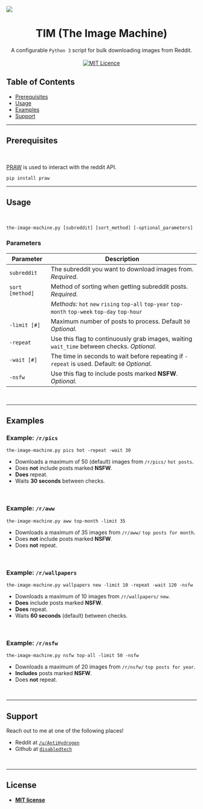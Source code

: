 
<a href="http://g.recordit.co/C4QK9yBmsq.gif"><img src="http://g.recordit.co/C4QK9yBmsq.gif"></a>

<h1 align="center">TIM  (The Image Machine)</h1>

<div align="center">
    A configurable <code>Python 3</code> script for bulk downloading images from Reddit.
</div>

<br/>

<div align="center">
  <a href="http://badges.mit-license.org">
    <img src="http://img.shields.io/:license-mit-blue.svg?style=flat-square)"
      alt="MIT Licence" />
  </a>
</div>

## Table of Contents
- [Prerequisites](#prerequisites)
- [Usage](#usage)
- [Examples](#examples)
- [Support](#support)



---

## Prerequisites

<br/>

<a href="https://praw.readthedocs.io/en/latest/" target="_blank">PRAW</a> is used to interact with the reddit API.
```
pip install praw
```

---
## Usage

<br/>

```
the-image-machine.py [subreddit] [sort_method] [-optional_parameters]
```

### Parameters

| Parameter     | Description |
| ------------- | -------------| 
| `subreddit` | The subreddit you want to download images from. *Required.*| 
| `sort [method]`      | Method of sorting when getting subreddit posts. *Required.*   |  
| |*Methods:* `hot` `new` `rising` `top-all` `top-year` `top-month` `top-week` `top-day` `top-hour`| 
| `-limit [#]`    | Maximum number of posts to process. Default `50` *Optional.*|
| `-repeat`   | Use this flag to continuously grab images, waiting `wait_time` between checks. *Optional.*| 
| `-wait [#]`     | The time in seconds to wait before repeating if `-repeat` is used. Default: `60` *Optional*. |
| `-nsfw`     | Use this flag to include posts marked **NSFW**. *Optional.* |

<br/>

---

## Examples

### Example: `/r/pics`
```
the-image-machine.py pics hot -repeat -wait 30
```
- Downloads a maximum of 50 (default) images from `/r/pics/` `hot posts`. 
- Does **not** include posts marked **NSFW**. 
- **Does** repeat. 
- Waits **30 seconds** between checks.

<br/>

### Example: `/r/aww`
```
the-image-machine.py aww top-month -limit 35
```
- Downloads a maximum of 35 images from `/r/aww/` `top posts for month`. 
- Does **not** include posts marked **NSFW**. 
- Does **not** repeat.

<br/>

### Example: `/r/wallpapers`
```
the-image-machine.py wallpapers new -limit 10 -repeat -wait 120 -nsfw
```
- Downloads a maximum of 10 images from `/r/wallpapers/` `new`. 
- **Does** include posts marked **NSFW**. 
- **Does** repeat.
- Waits **60 seconds** (default) between checks.

<br/>

### Example: `/r/nsfw`
```
the-image-machine.py nsfw top-all -limit 50 -nsfw
```
- Downloads a maximum of 20 images from `/r/nsfw/` `top posts for year`. 
- **Includes** posts marked **NSFW**. 
- Does **not** repeat.

<br/>

---

## Support

Reach out to me at one of the following places!

- Reddit at <a href="https://www.reddit.com/user/AntiHydrogen" target="_blank">`/u/AntiHydrogen`</a>
- Github at <a href="https://github.com/disabledtech" target="_blank">`disabledtech`</a>

<br/>

---

## License

- **[MIT license](http://opensource.org/licenses/mit-license.php)**

